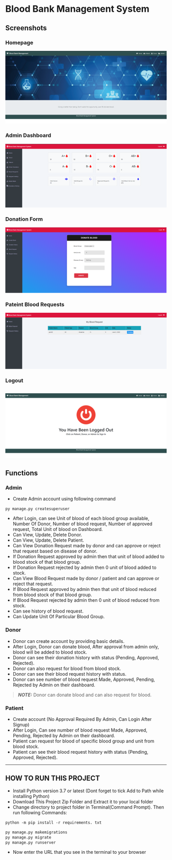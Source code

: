 # Blood Bank Management System

## Screenshots
### Homepage
![homepage snap](https://github.com/gowther33/University-Projects/blob/master/Blood%20Bank%20Management/static/screenshot/homepage.PNG)
### Admin Dashboard
![dashboard snap](https://github.com/gowther33/University-Projects/blob/master/Blood%20Bank%20Management/static/screenshot/admin_dashboard.PNG)
### Donation Form
![invoice snap](https://github.com/gowther33/University-Projects/blob/master/Blood%20Bank%20Management/static/screenshot/donation_form.PNG)
### Pateint Blood Requests
![doctor snap](https://github.com/gowther33/University-Projects/blob/master/Blood%20Bank%20Management/static/screenshot/request_page.PNG)
### Logout
![doctor snap](https://github.com/gowther33/University-Projects/blob/master/Blood%20Bank%20Management/static/screenshot/logout.PNG)
---
## Functions

### Admin
- Create Admin account using following command
```
py manage.py createsuperuser
```
- After Login, can see Unit of blood of each blood group available, Number Of Donor, Number of blood request, Number of approved request, Total Unit of blood on Dashboard.
- Can View, Update, Delete Donor.
- Can View, Update, Delete Patient.
- Can View Donation Request made by donor and can approve or reject that request based on disease of donor.
- If Donation Request approved by admin then that unit of blood added to blood stock of that blood group.
- If Donation Request rejected by admin then 0 unit of blood added to stock.
- Can View Blood Request made by donor / patient and can approve or reject that request.
- If Blood Request approved by admin then that unit of blood reduced from blood stock of that blood group.
- If Blood Request rejected by admin then 0 unit of blood reduced from stock.
- Can see history of blood request.
- Can Update Unit Of Particular Blood Group.


### Donor
- Donor can create account by providing basic details.
- After Login, Donor can donate blood, After approval from admin only, blood will be added to blood stock.
- Donor can see their donation history with status (Pending, Approved, Rejected).
- Donor can also request for blood from blood stock.
- Donor can see their blood request history with status.
- Donor can see number of blood request Made, Approved, Pending, Rejected by Admin on their dashboard.
> **_NOTE:_**  Donor can donate blood and can also request for blood.


### Patient
- Create account (No Approval Required By Admin, Can Login After Signup)
- After Login, Can see number of blood request Made, Approved, Pending, Rejected by Admin on their dashboard.
- Patient can request for blood of specific blood group and unit from blood stock.
- Patient can see their blood request history with status (Pending, Approved, Rejected).

---

## HOW TO RUN THIS PROJECT
- Install Python version 3.7 or latest  (Dont forget to tick Add to Path while installing Python)
- Download This Project Zip Folder and Extract it to your local folder
- Change directory to project folder in Terminal(Command Prompt). Then run following Commands:

```
python -m pip install -r requirements. txt
```

```
py manage.py makemigrations
py manage.py migrate
py manage.py runserver
```
- Now enter the URL that you see in the terminal to your browser


